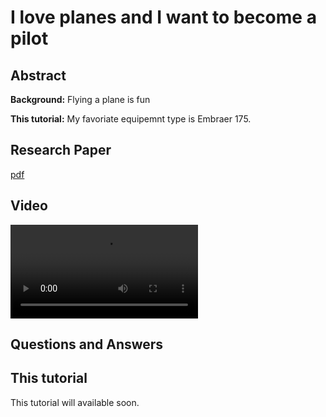 # I love planes and I want to become a pilot

## Abstract

**Background:** Flying a plane is fun

**This tutorial:** My favoriate equipemnt type is Embraer 175.

## Research Paper

[pdf](docs/The-Rogue-Pilot-Phenomenon.pdf)

## Video

<video src="https://user-images.githubusercontent.com/169707/126715420-991ad821-9ac8-4b66-b79e-e0966e0f3a89.mp4" controls="controls" style="max-width: 730px;">
</video>

## Questions and Answers


## This tutorial

This tutorial will available soon.


